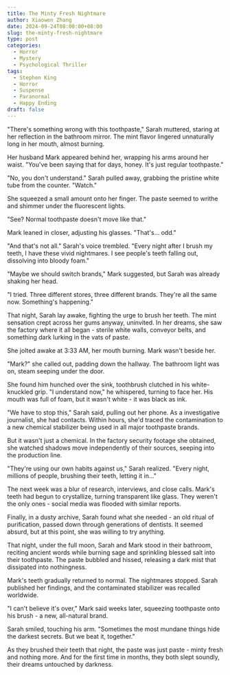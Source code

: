```yaml
---
title: The Minty Fresh Nightmare
author: Xiaowen Zhang
date: 2024-09-24T08:00:00+08:00
slug: the-minty-fresh-nightmare
type: post
categories:
  - Horror
  - Mystery
  - Psychological Thriller
tags:
  - Stephen King
  - Horror
  - Suspense
  - Paranormal
  - Happy Ending
draft: false
---
```


"There's something wrong with this toothpaste," Sarah muttered, staring at her reflection in the bathroom mirror. The mint flavor lingered unnaturally long in her mouth, almost burning.

Her husband Mark appeared behind her, wrapping his arms around her waist. "You've been saying that for days, honey. It's just regular toothpaste."

"No, you don't understand." Sarah pulled away, grabbing the pristine white tube from the counter. "Watch."

She squeezed a small amount onto her finger. The paste seemed to writhe and shimmer under the fluorescent lights.

"See? Normal toothpaste doesn't move like that."

Mark leaned in closer, adjusting his glasses. "That's... odd."

"And that's not all." Sarah's voice trembled. "Every night after I brush my teeth, I have these vivid nightmares. I see people's teeth falling out, dissolving into bloody foam."

"Maybe we should switch brands," Mark suggested, but Sarah was already shaking her head.

"I tried. Three different stores, three different brands. They're all the same now. Something's happening."

That night, Sarah lay awake, fighting the urge to brush her teeth. The mint sensation crept across her gums anyway, uninvited. In her dreams, she saw the factory where it all began - sterile white walls, conveyor belts, and something dark lurking in the vats of paste.

She jolted awake at 3:33 AM, her mouth burning. Mark wasn't beside her.

"Mark?" she called out, padding down the hallway. The bathroom light was on, steam seeping under the door.

She found him hunched over the sink, toothbrush clutched in his white-knuckled grip. "I understand now," he whispered, turning to face her. His mouth was full of foam, but it wasn't white - it was black as ink.

"We have to stop this," Sarah said, pulling out her phone. As a investigative journalist, she had contacts. Within hours, she'd traced the contamination to a new chemical stabilizer being used in all major toothpaste brands.

But it wasn't just a chemical. In the factory security footage she obtained, she watched shadows move independently of their sources, seeping into the production line.

"They're using our own habits against us," Sarah realized. "Every night, millions of people, brushing their teeth, letting it in..."

The next week was a blur of research, interviews, and close calls. Mark's teeth had begun to crystallize, turning transparent like glass. They weren't the only ones - social media was flooded with similar reports.

Finally, in a dusty archive, Sarah found what she needed - an old ritual of purification, passed down through generations of dentists. It seemed absurd, but at this point, she was willing to try anything.

That night, under the full moon, Sarah and Mark stood in their bathroom, reciting ancient words while burning sage and sprinkling blessed salt into their toothpaste. The paste bubbled and hissed, releasing a dark mist that dissipated into nothingness.

Mark's teeth gradually returned to normal. The nightmares stopped. Sarah published her findings, and the contaminated stabilizer was recalled worldwide.

"I can't believe it's over," Mark said weeks later, squeezing toothpaste onto his brush - a new, all-natural brand.

Sarah smiled, touching his arm. "Sometimes the most mundane things hide the darkest secrets. But we beat it, together."

As they brushed their teeth that night, the paste was just paste - minty fresh and nothing more. And for the first time in months, they both slept soundly, their dreams untouched by darkness.